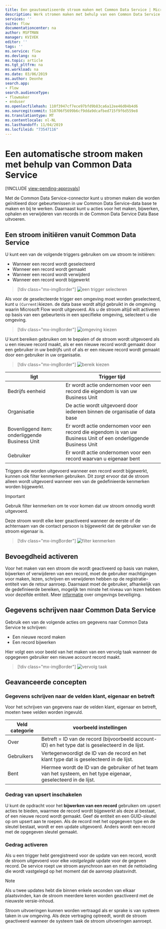```yaml
---
title: Een geautomatiseerde stroom maken met Common Data Service | Microsoft Docs
description: Werk stromen maken met behulp van een Common Data Service verbinding en Microsoft Flow
services: ''
suite: flow
documentationcenter: na
author: MSFTMAN
manager: KVIVEK
editor: ''
tags: ''
ms.service: flow
ms.devlang: na
ms.topic: article
ms.tgt_pltfrm: na
ms.workload: na
ms.date: 03/06/2019
ms.author: Deonhe
search.app:
- Flow
search.audienceType:
- flowmaker
- enduser
ms.openlocfilehash: 110f3947cf7ece97bfd9b83ca6a12ee46d04b4d6
ms.sourcegitcommit: 510706f5699b6cf9dda9dcafbed715f9f6d559e8
ms.translationtype: MT
ms.contentlocale: nl-NL
ms.lasthandoff: 11/04/2019
ms.locfileid: "73547116"
---
```

# <a name="create-an-automated-flow-by-using-common-data-service"></a>Een automatische stroom maken met behulp van Common Data Service
[!INCLUDE [view-pending-approvals](includes/cc-rebrand.md)]

Met de Common Data Service-connector kunt u stromen maken die worden geïnitieerd door gebeurtenissen in uw Common Data Service-data base te maken en bij te werken. Daarnaast kunt u acties voor het maken, bijwerken, ophalen en verwijderen van records in de Common Data Service Data Base uitvoeren.

## <a name="initiate-a-flow-from-common-data-service"></a>Een stroom initiëren vanuit Common Data Service

U kunt een van de volgende triggers gebruiken om uw stroom te initiëren:

- Wanneer een record wordt geselecteerd
- Wanneer een record wordt gemaakt
- Wanneer een record wordt verwijderd
- Wanneer een record wordt bijgewerkt


> [!div class="mx-imgBorder"]
> ![een trigger selecteren](./media/cds-connector/Triggers.png)

Als voor de geselecteerde trigger een omgeving moet worden geselecteerd, kunt u `(Current)`kiezen. de data base wordt altijd gebruikt in de omgeving waarin Microsoft Flow wordt uitgevoerd. Als u de stroom altijd wilt activeren op basis van een gebeurtenis in een specifieke omgeving, selecteert u die omgeving.

> [!div class="mx-imgBorder"]
> ![omgeving kiezen](./media/cds-connector/Environments.png)

U kunt bereiken gebruiken om te bepalen of de stroom wordt uitgevoerd als u een nieuwe record maakt, als er een nieuwe record wordt gemaakt door een gebruiker in uw bedrijfs unit of als er een nieuwe record wordt gemaakt door een gebruiker in uw organisatie.

> [!div class="mx-imgBorder"]
> ![bereik kiezen](./media/cds-connector/Scopes.png)

|ligt|Trigger tijd|
| --- | --- |
|Bedrijfs eenheid|Er wordt actie ondernomen voor een record die eigendom is van uw Business Unit|
|Organisatie|De actie wordt uitgevoerd door iedereen binnen de organisatie of data base|
|Bovenliggend item: onderliggende Business Unit|Er wordt actie ondernomen voor een record die eigendom is van uw Business Unit of een onderliggende Business Unit|
|Gebruiker|Er wordt actie ondernomen voor een record waarvan u eigenaar bent|

Triggers die worden uitgevoerd wanneer een record wordt bijgewerkt, kunnen ook filter kenmerken gebruiken. Dit zorgt ervoor dat de stroom alleen wordt uitgevoerd wanneer een van de gedefinieerde kenmerken worden bijgewerkt.

> [!IMPORTANT]
> Gebruik filter kenmerken om te voor komen dat uw stroom onnodig wordt uitgevoerd.

Deze stroom wordt elke keer geactiveerd wanneer de eerste of de achternaam van de contact persoon is bijgewerkt dat de gebruiker van de stroom eigenaar is.

> [!div class="mx-imgBorder"]
> ![filter kenmerken](./media/cds-connector/FilterAttributes.png)

## <a name="trigger-privileges"></a>Bevoegdheid activeren

Voor het maken van een stroom die wordt geactiveerd op basis van maken, bijwerken of verwijderen van een record, moet de gebruiker machtigingen voor maken, lezen, schrijven en verwijderen hebben op de registratie-entiteit van de retour aanroep. Daarnaast moet de gebruiker, afhankelijk van de gedefinieerde bereiken, mogelijk ten minste het niveau van lezen hebben voor dezelfde entiteit.  Meer [informatie](https://docs.microsoft.com/power-platform/admin/database-security) over omgevings beveiliging.

## <a name="write-data-into-common-data-service"></a>Gegevens schrijven naar Common Data Service

Gebruik een van de volgende acties om gegevens naar Common Data Service te schrijven:

- Een nieuwe record maken
- Een record bijwerken

Hier volgt een voor beeld van het maken van een vervolg taak wanneer de opgegeven gebruiker een nieuwe account record maakt.  

> [!div class="mx-imgBorder"]
> ![vervolg taak](./media/cds-connector/Regarding.png)

## <a name="advanced-concepts"></a>Geavanceerde concepten

### <a name="write-data-into-customer-owner-and-regarding-fields"></a>Gegevens schrijven naar de velden klant, eigenaar en betreft

Voor het schrijven van gegevens naar de velden klant, eigenaar en betreft, moeten twee velden worden ingevuld.

| Veld categorie | voorbeeld instellingen |
| --- | --- |
| Over | Betreft = ID van de record (bijvoorbeeld account-ID) en het type dat is geselecteerd in de lijst. |
| Gebruikers | Vertegenwoordigt de ID van de record en het klant type dat is geselecteerd in de lijst. |
| Bent | Hiermee wordt de ID van de gebruiker of het team van het systeem, en het type eigenaar, geselecteerd in de lijst. |

### <a name="enable-upsert-behavior"></a>Gedrag van upsert inschakelen

U kunt de opdracht voor het **bijwerken van een record** gebruiken om upsert acties te bieden, waarmee de record wordt bijgewerkt als deze al bestaat, of een nieuwe record wordt gemaakt. Geef de entiteit en een GUID-sleutel op om upsert aan te roepen. Als de record met het opgegeven type en de sleutel bestaat, wordt er een update uitgevoerd. Anders wordt een record met de opgegeven sleutel gemaakt.

### <a name="trigger-behavior"></a>Gedrag activeren

Als u een trigger hebt geregistreerd voor de update van een record, wordt de stroom uitgevoerd voor elke *vastgelegde* update voor de gegeven record. De service roept uw stroom asynchroon aan en met de nettolading die wordt vastgelegd op het moment dat de aanroep plaatsvindt.

> [!NOTE]
> Als u twee updates hebt die binnen enkele seconden van elkaar plaatsvinden, kan de stroom meerdere keren worden geactiveerd met de nieuwste versie-inhoud.

Stroom uitvoeringen kunnen worden vertraagd als er sprake is van systeem taken in uw omgeving.  Als deze vertraging optreedt, wordt de stroom geactiveerd wanneer de systeem taak de stroom uitvoeringen aanroept.
